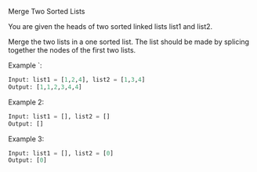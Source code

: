 Merge Two Sorted Lists

You are given the heads of two sorted linked lists list1 and list2.

Merge the two lists in a one sorted list. The list should be made by splicing together the nodes of the first two lists.

Example `:

```python
Input: list1 = [1,2,4], list2 = [1,3,4]
Output: [1,1,2,3,4,4]
```

Example 2:

```python
Input: list1 = [], list2 = []
Output: []
```

Example 3:

```python
Input: list1 = [], list2 = [0]
Output: [0]
```
